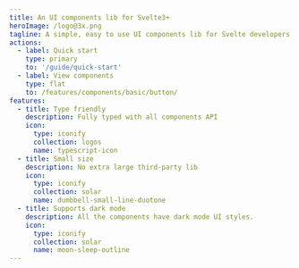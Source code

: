 ```yaml
---
title: An UI components lib for Svelte3+
heroImage: /logo@3x.png
tagline: A simple, easy to use UI components lib for Svelte developers.
actions:
  - label: Quick start
    type: primary
    to: '/guide/quick-start'
  - label: View components
    type: flat
    to: /features/components/basic/button/
features:
  - title: Type friendly
    description: Fully typed with all components API 
    icon:
      type: iconify
      collection: logos
      name: typescript-icon
  - title: Small size
    description: No extra large third-party lib
    icon:
      type: iconify
      collection: solar
      name: dumbbell-small-line-duotone
  - title: Supports dark mode
    description: All the components have dark mode UI styles.
    icon: 
      type: iconify
      collection: solar
      name: moon-sleep-outline
---
```

